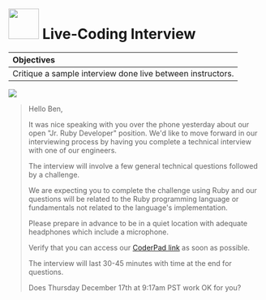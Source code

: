 # <img src="https://cloud.githubusercontent.com/assets/7833470/10899314/63829980-8188-11e5-8cdd-4ded5bcb6e36.png" height="60"> Live-Coding Interview

| Objectives |
| :--- |
| Critique a sample interview done live between instructors. |

<img src="https://cloud.githubusercontent.com/assets/1329385/11763886/8ffc38aa-a0d1-11e5-9f02-bef72232ec93.gif">

> Hello Ben,
>
> It was nice speaking with you over the phone yesterday about our open "Jr. Ruby Developer" position. We'd like to move forward in our interviewing process by having you complete a technical interview with one of our engineers.
>
> The interview will involve a few general technical questions followed by a challenge.
>
> We are expecting you to complete the challenge using Ruby and our questions will be related to the Ruby programming language or fundamentals not related to the language's implementation.
>
> Please prepare in advance to be in a quiet location with adequate headphones which include a microphone.
>
> Verify that you can access our <a href="https://coderpad.io/W4KP4FKT" target="_blank">CoderPad link</a> as soon as possible.
>
> The interview will last 30-45 minutes with time at the end for questions.
>
> Does Thursday December 17th at 9:17am PST work OK for you?
